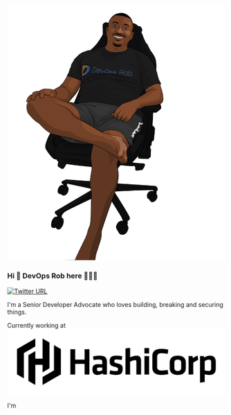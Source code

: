 ![alt text](IMG_20200918_113835_850.png)
### Hi 👋 DevOps Rob here 👨🏿‍💻
[![Twitter URL](https://img.shields.io/twitter/url/https/twitter.com/bukotsunikki.svg?style=social&label=Follow%20%40devops_rob)](https://twitter.com/devops_rob)

I'm a Senior Developer Advocate who loves building, breaking and securing things.

Currently working at ![alt text](HashiCorp_PrimaryLogo_Black_RGB.png)

I'm 

<!--
**devops-rob/devops-rob** is a ✨ _special_ ✨ repository because its `README.md` (this file) appears on your GitHub profile.

Here are some ideas to get you started:

- 🔭 I’m currently working on ...
- 🌱 I’m currently learning ...
- 👯 I’m looking to collaborate on ...
- 🤔 I’m looking for help with ...
- 💬 Ask me about ...
- 📫 How to reach me: ...
- 😄 Pronouns: ...
- ⚡ Fun fact: ...
-->
